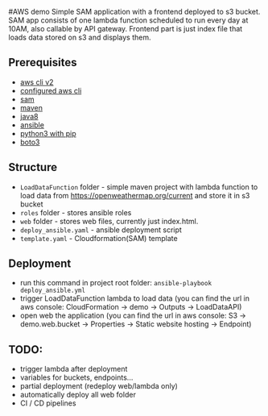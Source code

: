 #AWS demo
Simple SAM application with a frontend deployed to s3 bucket.
SAM app consists of one lambda function scheduled to run every day at 10AM, also callable by API gateway. 
Frontend part is just index file that loads data stored on s3 and displays them.

## Prerequisites
- [aws cli v2](https://docs.aws.amazon.com/cli/latest/userguide/install-cliv2.html)
- [configured aws cli](https://docs.aws.amazon.com/cli/latest/userguide/cli-chap-configure.html)
- [sam](https://docs.aws.amazon.com/serverless-application-model/latest/developerguide/serverless-sam-cli-install.html)
- [maven](https://maven.apache.org/download.cgi)
- [java8](https://docs.aws.amazon.com/corretto/latest/corretto-8-ug/downloads-list.html)
- [ansible](https://docs.ansible.com/ansible/latest/installation_guide/intro_installation.html)
- [python3 with pip](https://www.python.org/downloads/)
- [boto3](https://boto3.amazonaws.com/v1/documentation/api/latest/guide/quickstart.html#installation)

## Structure
- `LoadDataFunction` folder - simple maven project with lambda function to load data from https://openweathermap.org/current and store it in s3 bucket
- `roles` folder - stores ansible roles
- `web` folder - stores web files, currently just index.html.
- `deploy_ansible.yaml` - ansible deployment script
- `template.yaml` - Cloudformation(SAM) template

## Deployment
- run this command in project root folder:
<code>ansible-playbook deploy_ansible.yml</code>
- trigger LoadDataFunction lambda to load data (you can find the url in aws console: CloudFormation -> demo -> Outputs -> LoadDataAPI)
- open web the application (you can find the url in aws console: S3 -> demo.web.bucket -> Properties -> Static website hosting -> Endpoint)
## TODO:
- trigger lambda after deployment
- variables for buckets, endpoints...
- partial deployment (redeploy web/lambda only)
- automatically deploy all web folder
- CI / CD pipelines